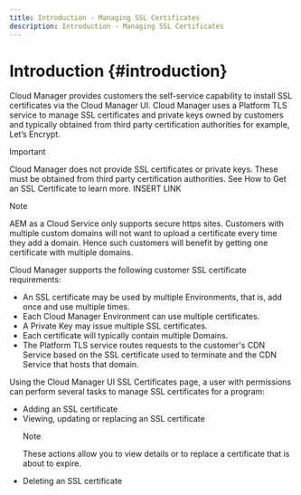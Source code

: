 ```yaml
---
title: Introduction - Managing SSL Certificates
description: Introduction - Managing SSL Certificates
---
```


# Introduction {#introduction}

Cloud Manager provides customers the self-service capability to install SSL certificates via the Cloud Manager UI. Cloud Manager uses a Platform TLS service to manage SSL certificates and private keys owned by customers and typically obtained from third party certification authorities for example, Let’s Encrypt.

>[!IMPORTANT]
>Cloud Manager does not provide SSL certificates or private keys. These must be obtained from third party certification authorities. See How to Get an SSL Certificate to learn more. INSERT LINK

>[!NOTE] 
>AEM as a Cloud Service only supports secure https sites. Customers with multiple custom domains will not want to upload a certificate every time they add a domain. Hence such customers will benefit by getting one certificate with multiple domains.
  
Cloud Manager supports the following customer SSL certificate requirements: 

* An SSL certificate may be used by multiple Environments, that is, add once and use multiple times.
* Each Cloud Manager Environment can use multiple certificates.
* A Private Key may issue multiple SSL certificates.
* Each certificate will typically contain multiple Domains.
* The Platform TLS service routes requests to the customer's CDN Service based on the SSL certificate used to terminate and the CDN Service that hosts that domain.

Using the Cloud Manager UI SSL Certificates page, a user with permissions can perform several tasks to manage SSL certificates for a program:

* Adding an SSL certificate
* Viewing, updating or replacing an SSL certificate
   >[!NOTE]
   >These actions allow you to view details or to replace a certificate that is about to expire.
* Deleting an SSL certificate